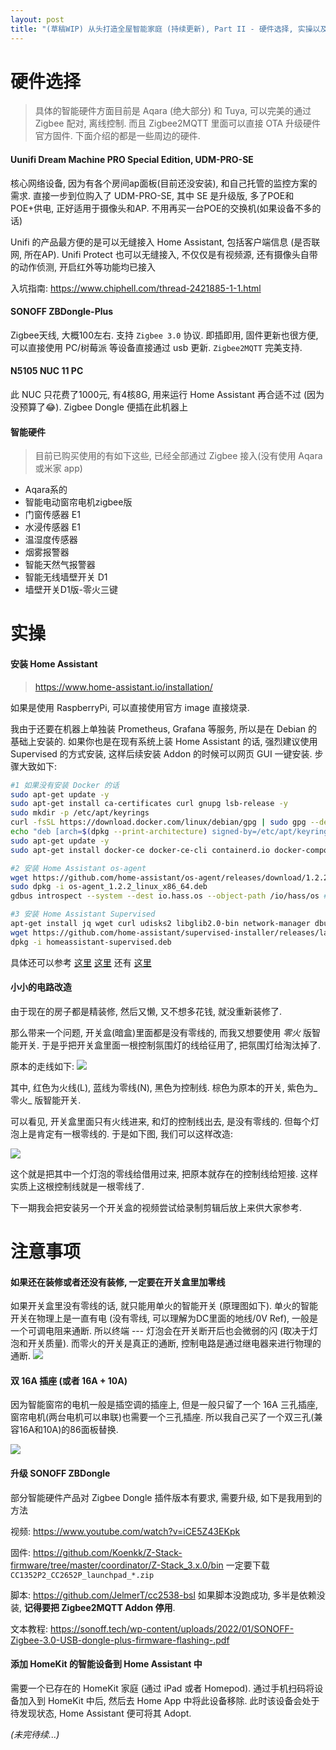 ```yaml
---
layout: post
title: "(草稿WIP) 从头打造全屋智能家庭 (持续更新), Part II - 硬件选择, 实操以及注意事项"
---
```



# 硬件选择

> 具体的智能硬件方面目前是 Aqara (绝大部分) 和 Tuya, 可以完美的通过 Zigbee 配对, 离线控制. 而且 Zigbee2MQTT 里面可以直接 OTA 升级硬件官方固件. 下面介绍的都是一些周边的硬件.

#### Uunifi Dream Machine PRO Special Edition, UDM-PRO-SE
核心网络设备, 因为有各个房间ap面板(目前还没安装), 和自己托管的监控方案的需求. 直接一步到位购入了 UDM-PRO-SE, 其中 SE 是升级版, 多了POE和POE+供电, 正好适用于摄像头和AP. 不用再买一台POE的交换机(如果设备不多的话)

Unifi 的产品最方便的是可以无缝接入 Home Assistant, 包括客户端信息 (是否联网, 所在AP). Unifi Protect 也可以无缝接入, 不仅仅是有视频源, 还有摄像头自带的动作侦测, 开启红外等功能均已接入

入坑指南: https://www.chiphell.com/thread-2421885-1-1.html

#### SONOFF ZBDongle-Plus 
Zigbee天线, 大概100左右. 支持 `Zigbee 3.0` 协议. 即插即用, 固件更新也很方便, 可以直接使用 PC/树莓派 等设备直接通过 usb 更新. `Zigbee2MQTT` 完美支持.

#### N5105 NUC 11 PC
此 NUC 只花费了1000元, 有4核8G, 用来运行 Home Assistant 再合适不过 (因为没预算了😂). Zigbee Dongle 便插在此机器上


#### 智能硬件
> 目前已购买使用的有如下这些, 已经全部通过 Zigbee 接入(没有使用 Aqara 或米家 app)
 
* Aqara系的
 * 智能电动窗帘电机zigbee版
 * 门窗传感器 E1
 * 水浸传感器 E1
 * 温湿度传感器
 * 烟雾报警器
 * 智能天然气报警器
 * 智能无线墙壁开关 D1
 * 墙壁开关D1版-零火三键


# 实操
 
 #### 安装 Home Assistant
 > https://www.home-assistant.io/installation/
 
 如果是使用 RaspberryPi, 可以直接使用官方 image 直接烧录. 
 
 我由于还要在机器上单独装 Prometheus, Grafana 等服务, 所以是在 Debian 的基础上安装的. 如果你也是在现有系统上装 Home Assistant 的话, 强烈建议使用 Supervised 的方式安装, 这样后续安装 Addon 的时候可以网页 GUI 一键安装. 步骤大致如下:
 
```sh
#1 如果没有安装 Docker 的话
sudo apt-get update -y
sudo apt-get install ca-certificates curl gnupg lsb-release -y
sudo mkdir -p /etc/apt/keyrings
curl -fsSL https://download.docker.com/linux/debian/gpg | sudo gpg --dearmor -o /etc/apt/keyrings/docker.gpg
echo "deb [arch=$(dpkg --print-architecture) signed-by=/etc/apt/keyrings/docker.gpg] https://download.docker.com/linux/debian $(lsb_release -cs) stable" | sudo tee /etc/apt/sources.list.d/docker.list > /dev/null
sudo apt-get update -y
sudo apt-get install docker-ce docker-ce-cli containerd.io docker-compose-plugin -y

#2 安装 Home Assistant os-agent
wget https://github.com/home-assistant/os-agent/releases/download/1.2.2/os-agent_1.2.2_linux_x86_64.deb
sudo dpkg -i os-agent_1.2.2_linux_x86_64.deb
gdbus introspect --system --dest io.hass.os --object-path /io/hass/os #确认安装成功

#3 安装 Home Assistant Supervised
apt-get install jq wget curl udisks2 libglib2.0-bin network-manager dbus -y
wget https://github.com/home-assistant/supervised-installer/releases/latest/download/homeassistant-supervised.deb
dpkg -i homeassistant-supervised.deb
```
 具体还可以参考 [这里](https://github.com/home-assistant/supervised-installer) [这里](https://www.home-assistant.io/installation/linux#install-home-assistant-supervised) 还有 [这里](https://github.com/home-assistant/os-agent/tree/main#using-home-assistant-supervised-on-debian=)
 
 #### 小小的电路改造
 
 由于现在的房子都是精装修, 然后又懒, 又不想多花钱, 就没重新装修了.
 
 那么带来一个问题, 开关盒(暗盒)里面都是没有零线的, 而我又想要使用 _零火_ 版智能开关. 于是乎把开关盒里面一根控制氛围灯的线给征用了, 把氛围灯给淘汰掉了.
 
 原本的走线如下:
 ![](/images/img-build-smart-home-from-scratch-part-2-4.png)
 
 其中, 红色为火线(L), 蓝线为零线(N), 黑色为控制线. 棕色为原本的开关, 紫色为_零火_ 版智能开关.
 
 可以看见, 开关盒里面只有火线进来, 和灯的控制线出去, 是没有零线的. 但每个灯泡上是肯定有一根零线的. 于是如下图, 我们可以这样改造:
 
 ![](/images/img-build-smart-home-from-scratch-part-2-3.png)
 
 这个就是把其中一个灯泡的零线给借用过来, 把原本就存在的控制线给短接. 这样实质上这根控制线就是一根零线了.
 
 下一期我会把安装另一个开关盒的视频尝试给录制剪辑后放上来供大家参考.


# 注意事项

#### 如果还在装修或者还没有装修, __一定要在开关盒里加零线__
如果开关盒里没有零线的话, 就只能用单火的智能开关 (原理图如下). 单火的智能开关在物理上是一直有电 (没有零线, 可以理解为DC里面的地线/0V Ref), 一般是一个可调电阻来通断. 所以终端 --- 灯泡会在开关断开后也会微弱的闪 (取决于灯泡和开关质量).
而零火的开关是真正的通断, 控制电路是通过继电器来进行物理的通断.
![](/images/img-build-smart-home-from-scratch-part-2-1.png)

#### 双 16A 插座 (或者 16A + 10A)
因为智能窗帘的电机一般是插空调的插座上, 但是一般只留了一个 16A 三孔插座, 窗帘电机(两台电机可以串联)也需要一个三孔插座. 所以我自己买了一个双三孔(兼容16A和10A)的86面板替换.

![](/images/img-build-smart-home-from-scratch-part-2-2.jpg)

#### 升级 SONOFF ZBDongle

部分智能硬件产品对 Zigbee Dongle 插件版本有要求, 需要升级, 如下是我用到的方法

视频: https://www.youtube.com/watch?v=iCE5Z43EKpk

固件: https://github.com/Koenkk/Z-Stack-firmware/tree/master/coordinator/Z-Stack_3.x.0/bin  一定要下载 `CC1352P2_CC2652P_launchpad_*.zip`

脚本: https://github.com/JelmerT/cc2538-bsl 如果脚本没跑成功, 多半是依赖没装, __记得要把 Zigbee2MQTT Addon 停用__.

文本教程: https://sonoff.tech/wp-content/uploads/2022/01/SONOFF-Zigbee-3.0-USB-dongle-plus-firmware-flashing-.pdf

#### 添加 HomeKit 的智能设备到 Home Assistant 中
需要一个已存在的 HomeKit 家庭 (通过 iPad 或者 Homepod). 通过手机扫码将设备加入到 HomeKit 中后, 然后去 Home App 中将此设备移除. 此时该设备会处于待发现状态, Home Assistant 便可将其 Adopt.

_(未完待续...)_
